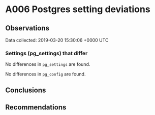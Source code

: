 # A006 Postgres setting deviations #

## Observations ##
Data collected: 2019-03-20 15:30:06 +0000 UTC  

### Settings (pg_settings) that differ ###

No differences in `pg_settings` are found.


No differences in `pg_config` are found.



## Conclusions ##


## Recommendations ##

